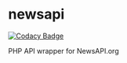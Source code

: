 # newsapi

[![Codacy Badge](https://api.codacy.com/project/badge/Grade/ea3f10a2f04c4464aa69b0c70eb2bec2)](https://app.codacy.com/app/GFargo/newsapi?utm_source=github.com&utm_medium=referral&utm_content=GFargo/newsapi&utm_campaign=Badge_Grade_Dashboard)

PHP API wrapper for NewsAPI.org
